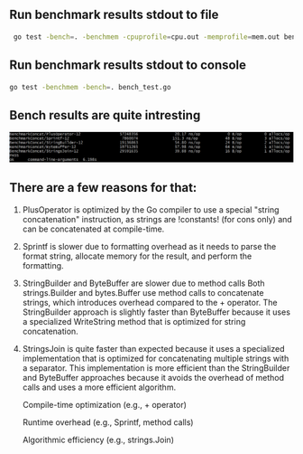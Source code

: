 ## Run benchmark results stdout to file

```bash
 go test -bench=. -benchmem -cpuprofile=cpu.out -memprofile=mem.out bench_test.go
 ```

 ## Run benchmark results stdout to console

```bash
go test -benchmem -bench=. bench_test.go
 ```
## Bench results are quite intresting 
![screenshot](bench_results.png)

## There are a few reasons for that:
1. PlusOperator is optimized by the Go compiler to use a special "string concatenation" instruction, as strings are !constants! (for cons only) and can be concatenated at compile-time. 
2. Sprintf is slower due to formatting overhead as it needs to parse the format string, allocate memory for the result, and perform the formatting.
3. StringBuilder and ByteBuffer are slower due to method calls
Both strings.Builder and bytes.Buffer use method calls to concatenate strings, which introduces overhead compared to the + operator. The StringBuilder approach is slightly faster than ByteBuffer because it uses a specialized WriteString method that is optimized for string concatenation. 
4. StringsJoin is quite faster than expected because it uses a specialized implementation that is optimized for concatenating multiple strings with a separator. This implementation is more efficient than the StringBuilder and ByteBuffer approaches because it avoids the overhead of method calls and uses a more efficient algorithm.

    Compile-time optimization (e.g., + operator)

    Runtime overhead (e.g., Sprintf, method calls)
    
    Algorithmic efficiency (e.g., strings.Join)
